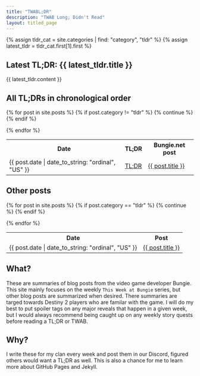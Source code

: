 ```yaml
---
title: "TWABL;DR"
description: "TWAB Long; Didn't Read"
layout: titled_page
---
```


{% assign tldr_cat = site.categories | find: "category", "tldr" %}
{% assign latest_tldr = tldr_cat.first[1].first %}

## Latest TL;DR: {{ latest_tldr.title }}

{{ latest_tldr.content }}


## All TL;DRs in chronological order

<table><tr><th>Date</th><th>TL;DR</th><th>Bungie.net post</th></tr>

{% for post in site.posts %}
    {% if post.category != "tldr" %}
        {% continue %}
    {% endif %}
    <tr><td> {{ post.date | date_to_string: "ordinal", "US" }} </td><td> <a href="{{ post.url | relative_url }}">TL;DR</a> </td><td> <a href="{{ post.bungie_url }}">{{ post.title }}</a> </td></tr>
{% endfor %}

</table>

## Other posts

<table><tr><th>Date</th><th>Post</th></tr>

{% for post in site.posts %}
    {% if post.category == "tldr" %}
        {% continue %}
    {% endif %}
    <tr><td> {{ post.date | date_to_string: "ordinal", "US" }}</td><td><a href="{{ post.url | relative_url }}">{{ post.title }}</a></td></tr>
{% endfor %}
</table>

## What?

These are summaries of blog posts from the video game developer Bungie. This site mainly focuses on the weekly `This Week at Bungie` series, but other blog posts are summarized when desired. There summaries are targed towards Destiny 2 players who are familar with the game. I will do my best to put spoiler tags on any major reveals that happen in a given week, but I would always recommend being caught up on any weekly story quests before reading a TL;DR or TWAB.

## Why?

I write these for my clan every week and post them in our Discord, figured others would want a TL;DR as well. This is also a chance for me to learn more about GitHub Pages and Jekyll.